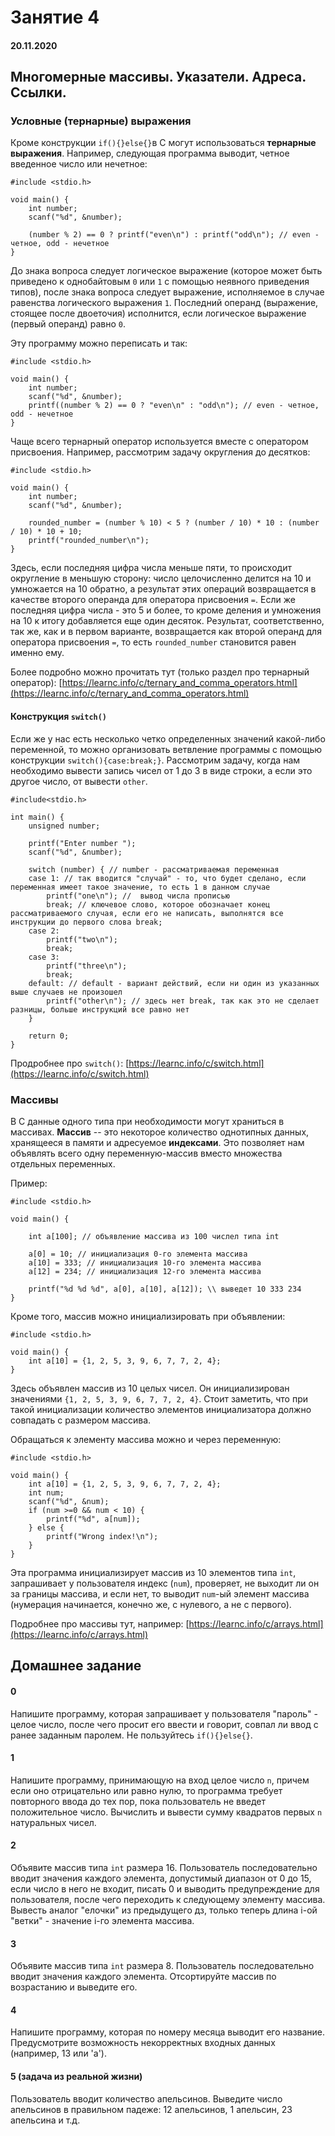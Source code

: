 # Занятие 4

#### 20.11.2020

## Многомерные массивы. Указатели. Адреса. Ссылки.

### Условные (тернарные) выражения
Кроме конструкции `if(){}else{}`в C могут использоваться **тернарные выражения**. Например, следующая программа выводит, четное введенное число или нечетное:
```
#include <stdio.h>

void main() {
	int number;
	scanf("%d", &number);
	
	(number % 2) == 0 ? printf("even\n") : printf("odd\n"); // even - четное, odd - нечетное
}
```

До знака вопроса следует логическое выражение (которое может быть приведено к однобайтовым `0` или `1` с помощью неявного приведения типов), после знака вопроса следует выражение, исполняемое в случае равенства логического выражения `1`. Последний операнд (выражение, стоящее после двоеточия) исполнится, если логическое выражение (первый операнд) равно `0`.

Эту программу можно переписать и так:
```
#include <stdio.h>

void main() {
	int number;
	scanf("%d", &number);
	printf((number % 2) == 0 ? "even\n" : "odd\n"); // even - четное, odd - нечетное
}
```

Чаще всего тернарный оператор используется вместе с оператором присвоения. Например, рассмотрим задачу округления до десятков:
```
#include <stdio.h>

void main() {
	int number;
	scanf("%d", &number);
	
	rounded_number = (number % 10) < 5 ? (number / 10) * 10 : (number / 10) * 10 + 10; 
	printf("rounded_number\n");
}
```
Здесь, если последняя цифра числа меньше пяти, то происходит округление в меньшую сторону: число целочисленно делится на 10 и умножается на 10 обратно, а результат этих операций возвращается в качестве второго операнда для оператора присвоения `=`. Если же последняя цифра числа - это 5 и более, то кроме деления и умножения на 10 к итогу добавляется еще один десяток. Результат, соответственно, так же, как и в первом варианте, возвращается как второй операнд для оператора присвоения `=`, то есть `rounded_number` становится равен именно ему.

Более подробно можно прочитать тут (только раздел про тернарный оператор): [https://learnc.info/c/ternary_and_comma_operators.html](https://learnc.info/c/ternary_and_comma_operators.html)

#### Конструкция `switch()`
Если же у нас есть несколько четко определенных значений какой-либо переменной, то можно организовать ветвление программы с помощью конструкции `switch(){case:break;}`. Рассмотрим задачу, когда нам необходимо вывести запись чисел от 1 до 3 в виде строки, а если это другое число, от вывести `other`.
```
#include<stdio.h>
 
int main() {
    unsigned number;
 
    printf("Enter number ");
    scanf("%d", &number);
 
    switch (number) { // number - рассматриваемая переменная
    case 1: // так вводится "случай" - то, что будет сделано, если переменная имеет такое значение, то есть 1 в данном случае
        printf("one\n"); //  вывод числа прописью
        break; // ключевое слово, которое обозначает конец рассматриваемого случая, если его не написать, выполнятся все инструкции до первого слова break;
    case 2:
        printf("two\n");
        break;
    case 3:
        printf("three\n");
        break;
    default: // default - вариант действий, если ни один из указанных выше случаев не произошел
        printf("other\n"); // здесь нет break, так как это не сделает разницы, больше инструкций все равно нет
    }
 
    return 0;
}
```

Продробнее про `switch()`: [https://learnc.info/c/switch.html](https://learnc.info/c/switch.html)

### Массивы
В C данные одного типа при необходимости могут храниться в массивах. **Массив** -- это некоторое количество однотипных данных, хранящееся в памяти и адресуемое **индексами**. Это позволяет нам объявлять всего одну переменную-массив вместо множества отдельных переменных.

Пример:
```
#include <stdio.h>
 
void main() {
 
    int a[100]; // объявление массива из 100 числел типа int
 
    a[0] = 10; // инициализация 0-го элемента массива
    a[10] = 333; // инициализация 10-го элемента массива
    a[12] = 234; // инициализация 12-го элемента массива
    
    printf("%d %d %d", a[0], a[10], a[12]); \\ выведет 10 333 234
}
```

Кроме того, массив можно инициализировать при объявлении:
```
#include <stdio.h>
 
void main() {
    int a[10] = {1, 2, 5, 3, 9, 6, 7, 7, 2, 4};
}
```
Здесь объявлен массив из 10 целых чисел. Он инициализирован значениями `{1, 2, 5, 3, 9, 6, 7, 7, 2, 4}`. Стоит заметить, что при такой инициализации количество элементов инициализатора должно совпадать с размером массива.

Обращаться к элементу массива можно и через переменную:
```
#include <stdio.h>
 
void main() {
    int a[10] = {1, 2, 5, 3, 9, 6, 7, 7, 2, 4};
	int num;
	scanf("%d", &num);
	if (num >=0 && num < 10) {
		printf("%d", a[num]);
	} else {
		printf("Wrong index!\n");
	}
}
```
Эта программа инициализирует массив из 10 элементов типа `int`, запрашивает у пользователя индекс (`num`), проверяет, не выходит ли он за границы массива, и если нет, то выводит `num`-ый элемент массива (нумерация начинается, конечно же, с нулевого, а не с первого).

Подробнее про массивы тут, например: [https://learnc.info/c/arrays.html](https://learnc.info/c/arrays.html)


## Домашнее задание

#### 0
Напишите программу, которая запрашивает у пользователя "пароль" - целое число, после чего просит его ввести и говорит, совпал ли ввод с ранее заданным паролем. Не пользуйтесь `if(){}else{}`.

#### 1
Напишите программу, принимающую на вход целое число `n`, причем если оно отрицательно или равно нулю, то программа требует повторного ввода до тех пор, пока пользователь не введет положительное число. Вычислить и вывести сумму квадратов первых `n` натуральных чисел.

#### 2
Объявите массив типа `int` размера 16. Пользователь последовательно вводит значения каждого элемента, допустимый диапазон от 0 до 15, если число в него не входит, писать 0 и выводить предупреждение для пользователя, после чего переходить к следующему элементу массива. Вывесть аналог "елочки" из предыдущего дз, только теперь длина i-ой "ветки" - значение i-го элемента массива.

#### 3
Объявите массив типа `int` размера 8. Пользователь последовательно вводит значения каждого элемента. Отсортируйте массив по возрастанию и выведите его.

#### 4
Напишите программу, которая по номеру месяца выводит его название. Предусмотрите возможность некорректных входных данных (например, 13 или 'a').

#### 5 (задача из реальной жизни)
Пользователь вводит количество апельсинов. Выведите число апельсинов в правильном падеже: 12 апельсинов, 1 апельсин, 23 апельсина и т.д.
